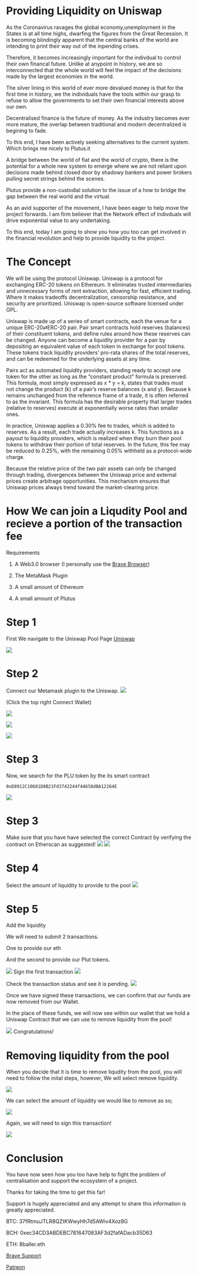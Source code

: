 # Providing Liquidity on Uniswap

As the Coronavirus ravages the global economy,unemployment in the States is at all time highs, dwarfing the figures from the Great Recession. It is becoming blindingly apparent that the central banks of the world are intending to print their way out of the inpending crises.


Therefore, it becomes increasingly important for the indivdual to control their own financal future. Unlike at anypoint in history, we are so interconnected that the whole world will feel the impact of the decisions made by the largest economies in the world.

The silver lining in this world of ever more devalued money is that for the first time in history, we the individuals have the tools within our grasp to refuse to allow the governments to set their own financial interests above our own.

Decentralised finance is the future of money. As the industry becomes ever more mature, the overlap between traditional and modern decentralized is begining to fade.

To this end, I have been actively seeking alternatives to the current system. Which brings me nicely to Plutus.it

A bridge between the world of fiat and the world of crypto, there is the potential for a whole new system to emerge where we are not reliant upon decisions made behind closed door by shadowy bankers and power brokers pulling secret strings behind the scenes.

Plutus provide a non-custodial solution to the issue of a how to bridge the gap between the real world and the virtual. 

As an avid supporter of the movement, I have been eager to help move the project forwards. I am firm believer that the Network effect of indivduals will drive exponential value to any undertaking.

To this end, today I am going to show you how you too can get involved in the financial revolution and help to provide liquidity to the project.

# The Concept

We will be using the protocol Uniswap. Uniswap is a protocol for exchanging ERC-20 tokens on Ethereum. It eliminates trusted intermediaries and unnecessary forms of rent extraction, allowing for fast, efficient trading. Where it makes tradeoffs decentralization, censorship resistance, and security are prioritized. Uniswap is open-source software licensed under GPL.

Uniswap is made up of a series of smart contracts, each the venue for a unique ERC-20⇄ERC-20 pair. Pair smart contracts hold reserves (balances) of their constituent tokens, and define rules around how these reserves can be changed. Anyone can become a liquidity provider for a pair by depositing an equivalent value of each token in exchange for pool tokens. These tokens track liquidity providers’ pro-rata shares of the total reserves, and can be redeemed for the underlying assets at any time.

Pairs act as automated liquidity providers, standing ready to accept one token for the other as long as the “constant product” formula is preserved. This formula, most simply expressed as x * y = k, states that trades must not change the product (k) of a pair’s reserve balances (x and y). Because k remains unchanged from the reference frame of a trade, it is often referred to as the invariant. This formula has the desirable property that larger trades (relative to reserves) execute at exponentially worse rates than smaller ones.

In practice, Uniswap applies a 0.30% fee to trades, which is added to reserves. As a result, each trade actually increases k. This functions as a payout to liquidity providers, which is realized when they burn their pool tokens to withdraw their portion of total reserves. In the future, this fee may be reduced to 0.25%, with the remaining 0.05% withheld as a protocol-wide charge.

Because the relative price of the two pair assets can only be changed through trading, divergences between the Uniswap price and external prices create arbitrage opportunities. This mechanism ensures that Uniswap prices always trend toward the market-clearing price.

# How We can join a Liqudity Pool and recieve a portion of the transaction fee

Requirements

1. A Web3.0 browser (I personally use the [Brave Browser](https://brave.com/bal844)) 

2. The MetaMask Plugin 

3. A small amount of Ethereum

4. A small amount of Plutus

# Step 1
First We navigate to the Uniswap Pool Page 
[Uniswap](https://uniswap.exchange/add-liquidity)

![](imgs/step1.png) 

# Step 2 
Connect our Metamask plugin to the Uniswap.
![](imgs/connect_wal.png) 

(Click the top right Connect Wallet)

![](imgs/connect_2png) 

![](imgs/conn_3.png) 

![](imgs/conn_4.png) 

# Step 3
Now, we search for the PLU token by the its smart contract
```
0xD8912C10681D8B21Fd3742244f44658dBA12264E
```
![](imgs/Step_2.png) 

# Step 3
Make sure that you have have selected the correct Contract by verifying the contract on Etherscan as suggested!
![](imgs/verify_legit1.png) 
![](imgs/verify_2.png) 


# Step 4
Select the amount of liquidity to provide to the pool
![](imgs/sel_liquid.png) 

# Step 5
Add the liquidity

We will need to submit 2 transactions.

One to provide our eth

And the second to provide our Plut tokens.

![](imgs/5a.png) 
Sign the first transaction
![](imgs/5b.png) 

Check the transaction status and see it is pending.
![](imgs/5c.png) 

Once we have signed these transactions, we can confirm that our funds are now removed from our Wallet.


In the place of these funds, we will now see within our wallet that we hold a Uniswap Contract that we can use to remove liquidity from the pool! 

![](imgs/5d.png) 
Congratulations!

# Removing liquidity from the pool
When you decide that it is time to remove liqudity from the pool, you will need to follow the inital steps, however, We will select remove liquidity.

![](imgs/6a.png) 


We can select the amount of liquidity we would like to remove as so;


![](imgs/6b.png) 


Again, we will need to sign this transaction!

![](imgs/6c.png) 


# Conclusion

You have now seen how you too have help to fight the problem of centralisation and support the ecosystem of a project.

Thanks for taking the time to get this far!

Support is hugely appreciated and any attempt to share this information is greatly appreciated.



BTC:
37fRtmuJTLR8QZtKWwyHh7d5AWiv4Xoz8G

BCH:
0xec34CD3ABDEBC781647083AF3d2fafADacb35D63

ETH:
8baller.eth

[Brave Support](https://brave.com/bal844)

[Patreon](https://www.patreon.com/8baller030?fan_landing=true)
 

